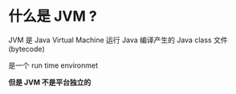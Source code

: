 # 什么是 JVM ?

JVM 是 Java Virtual Machine 运行 Java 编译产生的 Java class 文件 (bytecode)

是一个 run time environmet

**但是 JVM 不是平台独立的**


